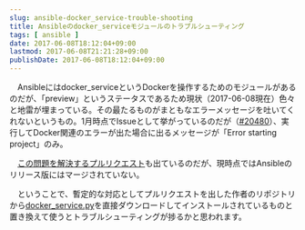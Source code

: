 ```yaml
---
slug: ansible-docker_service-trouble-shooting
title: Ansibleのdocker_serviceモジュールのトラブルシューティング
tags: [ ansible ]
date: 2017-06-08T18:12:04+09:00
lastmod: 2017-06-08T21:21:28+09:00
publishDate: 2017-06-08T18:12:04+09:00
---
```


　Ansibleにはdocker_serviceというDockerを操作するためのモジュールがあるのだが、「preview」というステータスであるため現状（2017-06-08現在）色々と地雷が埋まっている。その最たるものがまともなエラーメッセージを吐いてくれないというもの。1月時点でIssueとして挙がっているのだが（[#20480](https://github.com/ansible/ansible/issues/20480)）、実行してDocker関連のエラーが出た場合に出るメッセージが「Error starting project」のみ。

　[この問題を解決するプルリクエスト](https://github.com/ansible/ansible/pull/20510)も出ているのだが、現時点ではAnsibleのリリース版にはマージされていない。

　ということで、暫定的な対応としてプルリクエストを出した作者のリポジトリから[docker_service.py](https://github.com/shabble/ansible/blob/bug/docker_service_stderr3/lib/ansible/modules/cloud/docker/docker_service.py)を直接ダウンロードしてインストールされているものと置き換えて使うとトラブルシューティングが捗るかと思われます。

